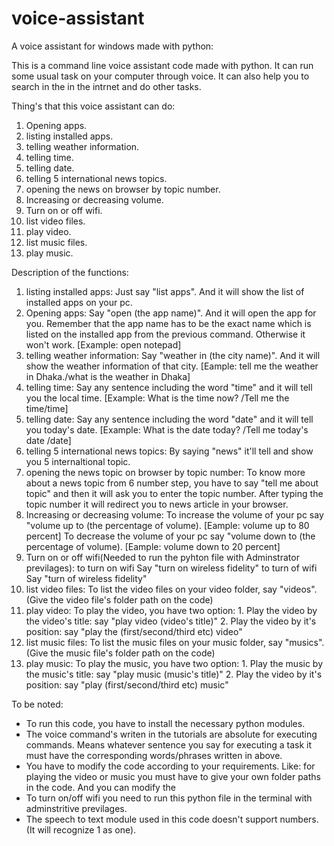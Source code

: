 # voice-assistant
A voice assistant for windows made with python:

This is a command line voice assistant code made with python. It can run some usual task on your computer through voice. It can also help you to search in the
in the intrnet and do other tasks.

Thing's that this voice assistant can do:

1. Opening apps.
2. listing installed apps.
3. telling weather information.
4. telling time.
5. telling date.
6. telling 5 international news topics.
7. opening the news on browser by topic number.
8. Increasing or decreasing volume.
9. Turn on or off wifi.
10. list video files.
11. play video.
12. list music files.
13. play music.

Description of the functions:

1. listing installed apps:
	Just say "list apps". And it will show the list of installed apps on your pc.
2. Opening apps:
        Say "open (the app name)". And it will open the app for you. Remember that the app name has to be the exact name which is listed on the installed app from
		the previous command. Otherwise it won't work. [Example: open notepad]
3. telling weather information:
	Say "weather in (the city name)". And it will show the weather information of that city. [Eample: tell me the weather in Dhaka./what is the weather in Dhaka]
4. telling time:
	Say any sentence including the word "time" and it will tell you the local time. [Example: What is the time now? /Tell me the time/time]
5. telling date:
	Say any sentence including the word "date" and it will tell you today's date. [Example: What is the date today? /Tell me today's date /date]
6. telling 5 international news topics:
	By saying "news" it'll tell and show you 5 internaltional topic.
7. opening the news topic on browser by topic number:
	To know more about a news topic from 6 number step, you have to say "tell me about topic" and then it will ask you to enter the topic number.
	After typing the topic number it will redirect you to news article in your browser. 
8. Increasing or decreasing volume:
	To increase the volume of your pc say "volume up to (the percentage of volume). [Eample: volume up to 80 percent]
	To decrease the volume of your pc say "volume down to (the percentage of volume). [Eample: volume down to 20 percent]
9. Turn on or off wifi(Needed to run the pyhton file with Adminstrator previlages):
	to turn on wifi Say "turn on wireless fidelity"
	to turn of wifi Say "turn of wireless fidelity"
10. list video files:
	To list the video files on your video folder, say "videos". (Give the video file's folder path on the code)
11. play video:
	To play the video, you have two option:
		1. Play the video by the video's title:
			say "play video (video's title)"
		2. Play the video by it's position:
			say "play the (first/second/third etc) video"
12. list music files:
	To list the music files on your music folder, say "musics". (Give the music file's folder path on the code)
13. play music:
	To play the music, you have two option:
		1. Play the music by the music's title:
			say "play music (music's title)"
		2. Play the video by it's position:
			say "play (first/second/third etc) music"

To be noted:

* To run this code, you have to install the necessary python modules.
* The voice command's writen in the tutorials are absolute for executing commands. Means whatever sentence you say for executing a task it must
  have the corresponding words/phrases written in above.
* You have to modify the code according to your requirements. Like: for playing the video or music you must have to give your own folder paths in the code.
  And you can modify the 
* To turn on/off wifi you need to run this python file in the terminal with adminstritive previlages.
* The speech to text module used in this code doesn't support numbers. (It will recognize 1 as one).
